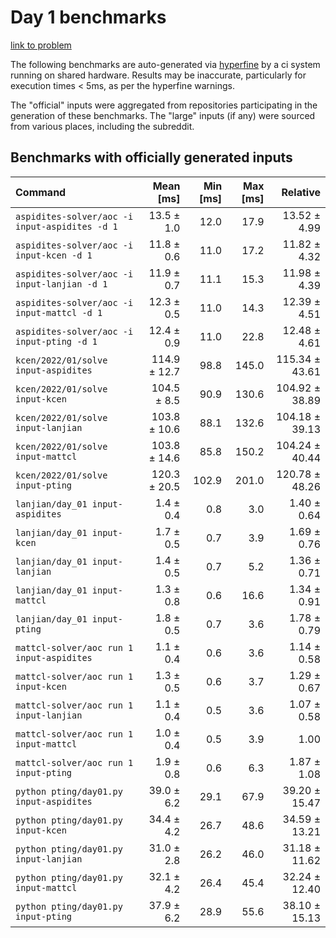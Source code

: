 # Day 1 benchmarks

[link to problem](http://adventofcode.com/2022/day/1)

The following benchmarks are auto-generated via [hyperfine](https://github.com/sharkdp/hyperfine) by a ci system running on shared hardware. Results may be inaccurate, particularly for execution times < 5ms, as per the hyperfine warnings.

The "official" inputs were aggregated from repositories participating in the generation of these benchmarks. The "large" inputs (if any) were sourced from various places, including the subreddit.

## Benchmarks with officially generated inputs
| Command | Mean [ms] | Min [ms] | Max [ms] | Relative |
|:---|---:|---:|---:|---:|
| `aspidites-solver/aoc -i input-aspidites -d 1` | 13.5 ± 1.0 | 12.0 | 17.9 | 13.52 ± 4.99 |
| `aspidites-solver/aoc -i input-kcen -d 1` | 11.8 ± 0.6 | 11.0 | 17.2 | 11.82 ± 4.32 |
| `aspidites-solver/aoc -i input-lanjian -d 1` | 11.9 ± 0.7 | 11.1 | 15.3 | 11.98 ± 4.39 |
| `aspidites-solver/aoc -i input-mattcl -d 1` | 12.3 ± 0.5 | 11.0 | 14.3 | 12.39 ± 4.51 |
| `aspidites-solver/aoc -i input-pting -d 1` | 12.4 ± 0.9 | 11.0 | 22.8 | 12.48 ± 4.61 |
| `kcen/2022/01/solve input-aspidites` | 114.9 ± 12.7 | 98.8 | 145.0 | 115.34 ± 43.61 |
| `kcen/2022/01/solve input-kcen` | 104.5 ± 8.5 | 90.9 | 130.6 | 104.92 ± 38.89 |
| `kcen/2022/01/solve input-lanjian` | 103.8 ± 10.6 | 88.1 | 132.6 | 104.18 ± 39.13 |
| `kcen/2022/01/solve input-mattcl` | 103.8 ± 14.6 | 85.8 | 150.2 | 104.24 ± 40.44 |
| `kcen/2022/01/solve input-pting` | 120.3 ± 20.5 | 102.9 | 201.0 | 120.78 ± 48.26 |
| `lanjian/day_01 input-aspidites` | 1.4 ± 0.4 | 0.8 | 3.0 | 1.40 ± 0.64 |
| `lanjian/day_01 input-kcen` | 1.7 ± 0.5 | 0.7 | 3.9 | 1.69 ± 0.76 |
| `lanjian/day_01 input-lanjian` | 1.4 ± 0.5 | 0.7 | 5.2 | 1.36 ± 0.71 |
| `lanjian/day_01 input-mattcl` | 1.3 ± 0.8 | 0.6 | 16.6 | 1.34 ± 0.91 |
| `lanjian/day_01 input-pting` | 1.8 ± 0.5 | 0.7 | 3.6 | 1.78 ± 0.79 |
| `mattcl-solver/aoc run 1 input-aspidites` | 1.1 ± 0.4 | 0.6 | 3.6 | 1.14 ± 0.58 |
| `mattcl-solver/aoc run 1 input-kcen` | 1.3 ± 0.5 | 0.6 | 3.7 | 1.29 ± 0.67 |
| `mattcl-solver/aoc run 1 input-lanjian` | 1.1 ± 0.4 | 0.5 | 3.6 | 1.07 ± 0.58 |
| `mattcl-solver/aoc run 1 input-mattcl` | 1.0 ± 0.4 | 0.5 | 3.9 | 1.00 |
| `mattcl-solver/aoc run 1 input-pting` | 1.9 ± 0.8 | 0.6 | 6.3 | 1.87 ± 1.08 |
| `python pting/day01.py input-aspidites` | 39.0 ± 6.2 | 29.1 | 67.9 | 39.20 ± 15.47 |
| `python pting/day01.py input-kcen` | 34.4 ± 4.2 | 26.7 | 48.6 | 34.59 ± 13.21 |
| `python pting/day01.py input-lanjian` | 31.0 ± 2.8 | 26.2 | 46.0 | 31.18 ± 11.62 |
| `python pting/day01.py input-mattcl` | 32.1 ± 4.2 | 26.4 | 45.4 | 32.24 ± 12.40 |
| `python pting/day01.py input-pting` | 37.9 ± 6.2 | 28.9 | 55.6 | 38.10 ± 15.13 |

